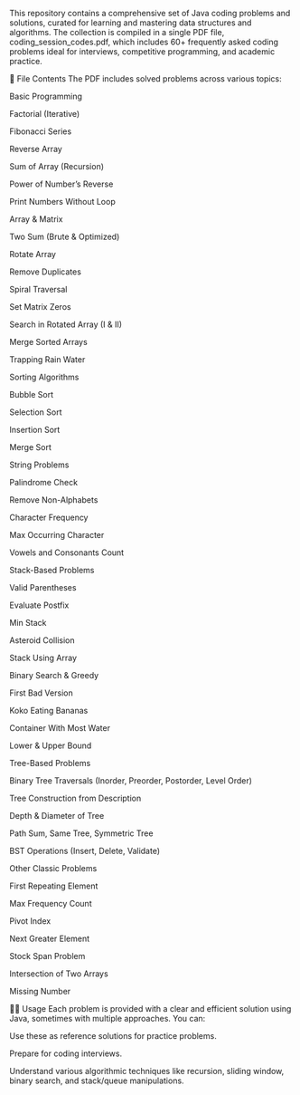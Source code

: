 This repository contains a comprehensive set of Java coding problems and solutions, curated for learning and mastering data structures and algorithms. The collection is compiled in a single PDF file, coding_session_codes.pdf, which includes 60+ frequently asked coding problems ideal for interviews, competitive programming, and academic practice.

📘 File Contents The PDF includes solved problems across various topics:

Basic Programming

Factorial (Iterative)

Fibonacci Series

Reverse Array

Sum of Array (Recursion)

Power of Number’s Reverse

Print Numbers Without Loop

Array & Matrix

Two Sum (Brute & Optimized)

Rotate Array

Remove Duplicates

Spiral Traversal

Set Matrix Zeros

Search in Rotated Array (I & II)

Merge Sorted Arrays

Trapping Rain Water

Sorting Algorithms

Bubble Sort

Selection Sort

Insertion Sort

Merge Sort

String Problems

Palindrome Check

Remove Non-Alphabets

Character Frequency

Max Occurring Character

Vowels and Consonants Count

Stack-Based Problems

Valid Parentheses

Evaluate Postfix

Min Stack

Asteroid Collision

Stack Using Array

Binary Search & Greedy

First Bad Version

Koko Eating Bananas

Container With Most Water

Lower & Upper Bound

Tree-Based Problems

Binary Tree Traversals (Inorder, Preorder, Postorder, Level Order)

Tree Construction from Description

Depth & Diameter of Tree

Path Sum, Same Tree, Symmetric Tree

BST Operations (Insert, Delete, Validate)

Other Classic Problems

First Repeating Element

Max Frequency Count

Pivot Index

Next Greater Element

Stock Span Problem

Intersection of Two Arrays

Missing Number

🧑‍💻 Usage Each problem is provided with a clear and efficient solution using Java, sometimes with multiple approaches. You can:

Use these as reference solutions for practice problems.

Prepare for coding interviews.

Understand various algorithmic techniques like recursion, sliding window, binary search, and stack/queue manipulations.
